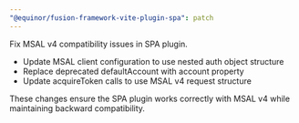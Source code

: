 ```yaml
---
"@equinor/fusion-framework-vite-plugin-spa": patch
---
```


Fix MSAL v4 compatibility issues in SPA plugin.

- Update MSAL client configuration to use nested auth object structure
- Replace deprecated defaultAccount with account property
- Update acquireToken calls to use MSAL v4 request structure

These changes ensure the SPA plugin works correctly with MSAL v4 while maintaining backward compatibility.
